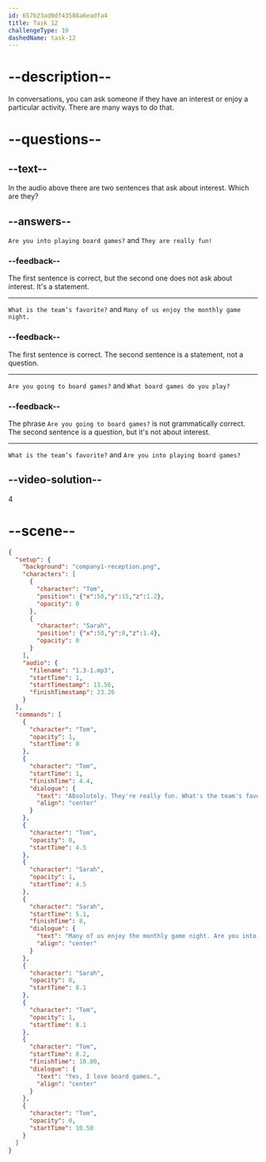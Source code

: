 ```yaml
---
id: 657b23ad0df43588a6eadfa4
title: Task 12
challengeType: 19
dashedName: task-12
---
```


<!-- (Audio) Tom: Absolutely! They are really fun. What is the team’s favorite?

Sarah: Many of us enjoy the monthly game night. Are you into board games?

Tom: Yes, I love board games! -->

# --description--

In conversations, you can ask someone if they have an interest or enjoy a particular activity. There are many ways to do that.

# --questions--

## --text--

In the audio above there are two sentences that ask about interest. Which are they?

## --answers--

`Are you into playing board games?` and `They are really fun!`

### --feedback--

The first sentence is correct, but the second one does not ask about interest. It's a statement.

---

`What is the team’s favorite?` and `Many of us enjoy the monthly game night. `

### --feedback--

The first sentence is correct. The second sentence is a statement, not a question.

---

`Are you going to board games?` and `What board games do you play?`

### --feedback--

The phrase `Are you going to board games?` is not grammatically correct. The second sentence is a question, but it's not about interest.

---

`What is the team’s favorite?` and `Are you into playing board games?`

## --video-solution--

4

# --scene--

```json
{
  "setup": {
    "background": "company1-reception.png",
    "characters": [
      {
        "character": "Tom",
        "position": {"x":50,"y":15,"z":1.2},
        "opacity": 0
      },
      {
        "character": "Sarah",
        "position": {"x":50,"y":0,"z":1.4},
        "opacity": 0
      }
    ],
    "audio": {
      "filename": "1.3-1.mp3",
      "startTime": 1,
      "startTimestamp": 13.56,
      "finishTimestamp": 23.26
    }
  },
  "commands": [
    {
      "character": "Tom",
      "opacity": 1,
      "startTime": 0
    },
    {
      "character": "Tom",
      "startTime": 1,
      "finishTime": 4.4,
      "dialogue": {
        "text": "Absolutely. They're really fun. What's the team's favorite?",
        "align": "center"
      }
    },
    {
      "character": "Tom",
      "opacity": 0,
      "startTime": 4.5
    },
    {
      "character": "Sarah",
      "opacity": 1,
      "startTime": 4.5
    },
    {
      "character": "Sarah",
      "startTime": 5.1,
      "finishTime": 8,
      "dialogue": {
        "text": "Many of us enjoy the monthly game night. Are you into board games?",
        "align": "center"
      }
    },
    {
      "character": "Sarah",
      "opacity": 0,
      "startTime": 8.1
    },
    {
      "character": "Tom",
      "opacity": 1,
      "startTime": 8.1
    },
    {
      "character": "Tom",
      "startTime": 8.2,
      "finishTime": 10.00,
      "dialogue": {
        "text": "Yes, I love board games.",
        "align": "center"
      }
    },
    {
      "character": "Tom",
      "opacity": 0,
      "startTime": 10.50
    }
  ]
}
```
